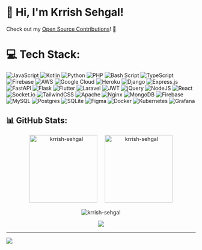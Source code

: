 # 👋 Hi, I'm Krrish Sehgal!
Check out my [Open Source Contributions](https://github.com/krrish-sehgal/Open-Source-Contributions)! 👏
# 💻 Tech Stack:
![JavaScript](https://img.shields.io/badge/javascript-%23323330.svg?style=for-the-badge&logo=javascript&logoColor=%23F7DF1E) ![Kotlin](https://img.shields.io/badge/kotlin-%237F52FF.svg?style=for-the-badge&logo=kotlin&logoColor=white) ![Python](https://img.shields.io/badge/python-3670A0?style=for-the-badge&logo=python&logoColor=ffdd54) ![PHP](https://img.shields.io/badge/php-%23777BB4.svg?style=for-the-badge&logo=php&logoColor=white) ![Bash Script](https://img.shields.io/badge/bash_script-%23121011.svg?style=for-the-badge&logo=gnu-bash&logoColor=white) ![TypeScript](https://img.shields.io/badge/typescript-%23007ACC.svg?style=for-the-badge&logo=typescript&logoColor=white) ![Firebase](https://img.shields.io/badge/firebase-%23039BE5.svg?style=for-the-badge&logo=firebase) ![AWS](https://img.shields.io/badge/AWS-%23FF9900.svg?style=for-the-badge&logo=amazon-aws&logoColor=white) ![Google Cloud](https://img.shields.io/badge/GoogleCloud-%234285F4.svg?style=for-the-badge&logo=google-cloud&logoColor=white) ![Heroku](https://img.shields.io/badge/heroku-%23430098.svg?style=for-the-badge&logo=heroku&logoColor=white) ![Django](https://img.shields.io/badge/django-%23092E20.svg?style=for-the-badge&logo=django&logoColor=white) ![Express.js](https://img.shields.io/badge/express.js-%23404d59.svg?style=for-the-badge&logo=express&logoColor=%2361DAFB) ![FastAPI](https://img.shields.io/badge/FastAPI-005571?style=for-the-badge&logo=fastapi) ![Flask](https://img.shields.io/badge/flask-%23000.svg?style=for-the-badge&logo=flask&logoColor=white) ![Flutter](https://img.shields.io/badge/Flutter-%2302569B.svg?style=for-the-badge&logo=Flutter&logoColor=white) ![Laravel](https://img.shields.io/badge/laravel-%23FF2D20.svg?style=for-the-badge&logo=laravel&logoColor=white) ![JWT](https://img.shields.io/badge/JWT-black?style=for-the-badge&logo=JSON%20web%20tokens) ![jQuery](https://img.shields.io/badge/jquery-%230769AD.svg?style=for-the-badge&logo=jquery&logoColor=white) ![NodeJS](https://img.shields.io/badge/node.js-6DA55F?style=for-the-badge&logo=node.js&logoColor=white) ![React](https://img.shields.io/badge/react-%2320232a.svg?style=for-the-badge&logo=react&logoColor=%2361DAFB) ![Socket.io](https://img.shields.io/badge/Socket.io-black?style=for-the-badge&logo=socket.io&badgeColor=010101) ![TailwindCSS](https://img.shields.io/badge/tailwindcss-%2338B2AC.svg?style=for-the-badge&logo=tailwind-css&logoColor=white) ![Apache](https://img.shields.io/badge/apache-%23D42029.svg?style=for-the-badge&logo=apache&logoColor=white) ![Nginx](https://img.shields.io/badge/nginx-%23009639.svg?style=for-the-badge&logo=nginx&logoColor=white) ![MongoDB](https://img.shields.io/badge/MongoDB-%234ea94b.svg?style=for-the-badge&logo=mongodb&logoColor=white) ![Firebase](https://img.shields.io/badge/firebase-a08021?style=for-the-badge&logo=firebase&logoColor=ffcd34) ![MySQL](https://img.shields.io/badge/mysql-4479A1.svg?style=for-the-badge&logo=mysql&logoColor=white) ![Postgres](https://img.shields.io/badge/postgres-%23316192.svg?style=for-the-badge&logo=postgresql&logoColor=white) ![SQLite](https://img.shields.io/badge/sqlite-%2307405e.svg?style=for-the-badge&logo=sqlite&logoColor=white) ![Figma](https://img.shields.io/badge/figma-%23F24E1E.svg?style=for-the-badge&logo=figma&logoColor=white) ![Docker](https://img.shields.io/badge/docker-%230db7ed.svg?style=for-the-badge&logo=docker&logoColor=white) ![Kubernetes](https://img.shields.io/badge/kubernetes-%23326ce5.svg?style=for-the-badge&logo=kubernetes&logoColor=white) ![Grafana](https://img.shields.io/badge/grafana-%23F46800.svg?style=for-the-badge&logo=grafana&logoColor=white)

## 📊 GitHub Stats:

<p align="center">
  <picture>
  <source height="180em" media="(prefers-color-scheme: light)" srcset="https://github-readme-stats.vercel.app/api?username=krrish-sehgal&rank_icon=github&show_icons=true&locale=en" alt="krrish-sehgal">
  <source height="180em" media="(prefers-color-scheme: dark)" srcset="https://github-readme-stats.vercel.app/api?username=krrish-sehgal&rank_icon=github&theme=tokyonight&show_icons=true&locale=en" alt="krrish-sehgal">
    <image  height="180em" src="https://github-readme-stats.vercel.app/api?username=krrish-sehgal&rank_icon=github&theme=tokyonight&show_icons=true&locale=en" alt="krrish-sehgal"/>
</picture> &nbsp; &nbsp;
  <picture>
  <source height="180em" media="(prefers-color-scheme: light)" srcset="https://github-readme-stats.vercel.app/api/top-langs?username=krrish-sehgal&show_icons=true&locale=en&layout=compact" alt="krrish-sehgal">
  <source height="180em" media="(prefers-color-scheme: dark)" srcset="https://github-readme-stats.vercel.app/api/top-langs?username=krrish-sehgal&theme=tokyonight&show_icons=true&locale=en&layout=compact" alt="krrish-sehgal">
    <image src="https://github-readme-stats.vercel.app/api/top-langs?username=krrish-sehgal&theme=tokyonight&show_icons=true&locale=en&layout=compact" alt="krrish-sehgal"/>
</picture>
</p>

<p align="center">
  <picture>
  <source media="(prefers-color-scheme: light)" srcset="https://github-readme-streak-stats.herokuapp.com/?user=krrish-sehgal" alt="krrish-sehgal">
  <source media="(prefers-color-scheme: dark)" srcset="https://github-readme-streak-stats.herokuapp.com/?user=krrish-sehgal&theme=tokyonight" alt="krrish-sehgal">
    <image src="https://github-readme-streak-stats.herokuapp.com/?user=krrish-sehgal&theme=tokyonight" alt="krrish-sehgal"/>
</picture>
</p>

<div align="center">
  <picture>
  <source media="(prefers-color-scheme: light)" srcset="https://github-profile-summary-cards.vercel.app/api/cards/profile-details?username=krrish-sehgal" align="center" alt="krrish-sehgal">
  <source media="(prefers-color-scheme: dark)" srcset="https://github-profile-summary-cards.vercel.app/api/cards/profile-details?username=krrish-sehgal&theme=tokyonight" align="center" alt="krrish-sehgal">
  <img align="center" src="https://github-profile-summary-cards.vercel.app/api/cards/profile-details?username=krrish-sehgal&theme=tokyonight"/>
</picture>
</div>

---
[![](https://visitcount.itsvg.in/api?id=krrish-sehgal&icon=0&color=0)](https://visitcount.itsvg.in)

<!-- Proudly created with GPRM ( https://gprm.itsvg.in ) -->
